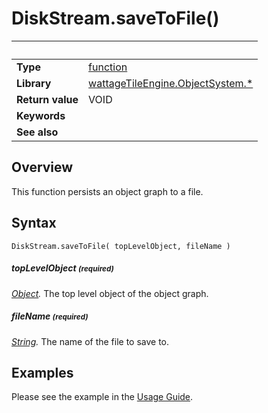 # DiskStream.saveToFile()

|                      | &nbsp;
| -------------------- | ---------------------------------------------------------------
| __Type__             | [function](http://docs.coronalabs.com/api/type/Function.html)
| __Library__          | [wattageTileEngine.ObjectSystem.*](../lib_objectSystem.markdown)
| __Return value__     | VOID
| __Keywords__         |
| __See also__         |


## Overview

This function persists an object graph to a file.

## Syntax

	DiskStream.saveToFile( topLevelObject, fileName )

##### topLevelObject <small>(required)</small>
_[Object](../object/type_object.markdown)._
The top level object of the object graph.

##### fileName <small>(required)</small>
_[String](https://docs.coronalabs.com/api/type/String.html)._
The name of the file to save to.

## Examples

Please see the example in the
[Usage Guide](../usageGuide.markdown#Example).